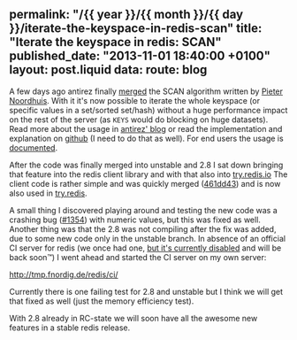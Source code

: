 permalink: "/{{ year }}/{{ month }}/{{ day }}/iterate-the-keyspace-in-redis-scan"
title: "Iterate the keyspace in redis: SCAN"
published_date: "2013-11-01 18:40:00 +0100"
layout: post.liquid
data:
  route: blog
---
A few days ago antirez finally [merged][pr] the SCAN algorithm written by
[Pieter Noordhuis](https://twitter.com/pnoordhuis). With it it's now possible
to iterate the whole keyspace (or specific values in a set/sorted set/hash)
without a huge performance impact on the rest of the server (as `KEYS` would do
blocking on huge datasets).
Read more about the usage in [antirez' blog][antirez-63] or read the implementation
and explanation on [github][implementation] (I need to do that as well).
For end users the usage is [documented][scan-docu].

After the code was finally merged into unstable and 2.8 I sat down bringing
that feature into the redis client library and with that also into
[try.redis.io][tryredis]
The client code is rather simple and was quickly merged ([461dd43][scan-in-rb])
and is now also used in [try.redis][tryredis-scan].

A small thing I discovered playing around and testing the new code was a
crashing bug ([#1354][redis-crash]) with numeric values, but this was fixed as
well. Another thing was that the 2.8 was not compiling after the fix was added,
due to some new code only in the unstable branch. In absence of an official CI
server for redis (we once had one, [but it's currently disabled][twitter-disabled]
and will be back soon™) I went ahead and started the CI server on my own server:

<http://tmp.fnordig.de/redis/ci/>

Currently there is one failing test for 2.8 and unstable but I think we will get that fixed as well
(just the memory efficiency test).

With 2.8 already in RC-state we will soon have all the awesome new features in a stable redis release.

[pr]: https://github.com/antirez/redis/pull/579
[implementation]: https://github.com/antirez/redis/blob/dfeaa84d462a93070ee63ec87278a30d3105fa8d/src/dict.c#L663-L819
[antirez-63]: http://antirez.com/news/63
[scan-docu]: http://redis.io/commands/scan
[scan-in-rb]: https://github.com/redis/redis-rb/commit/461dd435a7aa3f3b0077f481c5d4219913d6705c
[redis-crash]: https://github.com/antirez/redis/issues/1354
[tryredis-scan]: https://github.com/badboy/try.redis/commit/1601dd931607d2872b6387209290b43dc00ad7da
[tryredis]: http://try.redis.io
[twitter-disabled]: https://twitter.com/antirez/status/395964119859613697
